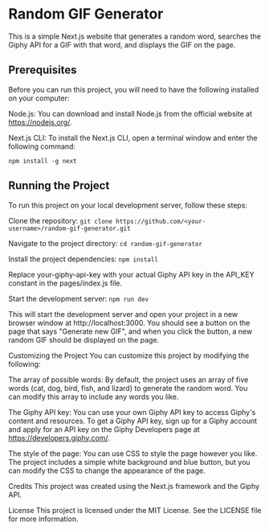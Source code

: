 # Random GIF Generator

This is a simple Next.js website that generates a random word, searches the Giphy API for a GIF with that word, and displays the GIF on the page.

## Prerequisites

Before you can run this project, you will need to have the following installed on your computer:

Node.js: You can download and install Node.js from the official website at https://nodejs.org/.

Next.js CLI: To install the Next.js CLI, open a terminal window and enter the following command:

`npm install -g next`

## Running the Project

To run this project on your local development server, follow these steps:

Clone the repository:
`git clone https://github.com/<your-username>/random-gif-generator.git`

Navigate to the project directory:
`cd random-gif-generator`

Install the project dependencies:
`npm install`

Replace your-giphy-api-key with your actual Giphy API key in the API_KEY constant in the pages/index.js file.

Start the development server:
`npm run dev`

This will start the development server and open your project in a new browser window at http://localhost:3000. You should see a button on the page that says "Generate new GIF", and when you click the button, a new random GIF should be displayed on the page.

Customizing the Project
You can customize this project by modifying the following:

The array of possible words: By default, the project uses an array of five words (cat, dog, bird, fish, and lizard) to generate the random word. You can modify this array to include any words you like.

The Giphy API key: You can use your own Giphy API key to access Giphy's content and resources. To get a Giphy API key, sign up for a Giphy account and apply for an API key on the Giphy Developers page at https://developers.giphy.com/.

The style of the page: You can use CSS to style the page however you like. The project includes a simple white background and blue button, but you can modify the CSS to change the appearance of the page.

Credits
This project was created using the Next.js framework and the Giphy API.

License
This project is licensed under the MIT License. See the LICENSE file for more information.

